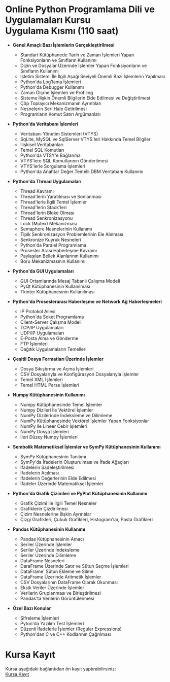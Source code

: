 # Online Python Programlama Dili ve Uygulamaları Kursu <br>Uygulama Kısmı (110 saat)

* __Genel Amaçlı Bazı İşlemlerin Gerçekleştirilmesi__
    * Standart Kütüphanede Tarih ve Zaman İşlemleri Yapan Fonksiyonların ve Sınıfların Kullanımı
    * Dizin ve Dosyalar Üzerinde İşlemler Yapan Fonksiyonların ve Sınıfların Kullanımı
    * İşletim Sistemi İle İlgili Aşağı Seviyeli Önemli Bazı İşlemlerin Yapılması
    * Python'da Log'lama İşlemleri
    * Python'da Debugger Kullanımı
    * Zaman Ölçme İşlemleri ve Profiling
    * Sisteme İlişkin Önemli Bilgilerin Elde Edilmesi ve Değiştirilmesi
    * Çöp Toplayıcı Mekanizmanın Ayrıntıları
    * Nesnelerin Seri Hale Getirilmesi 
    * Programların Komut Satırı Argümanları

* __Python'da Veritabanı İşlemleri__
   * Veritabanı Yönetim Sistemleri (VTYS)
   * SqLite, MySQL ve SqlServer VTYS'leri Hakkında Temel Bilgiler
   * İlişkisel Veritabanları
   * Temel SQL Komutları
   * Python'da VTSY'e Bağlanma
   * VTYS'lere SQL Komutlarının Gönderilmesi
   * VTYS'lerle Sorgulama İşlemleri
   * Python'da Anahtar Değer Temelli DBM Veritabanı Kullanımı

* __Python'da Thread Uygulamaları__
   * Thread Kavramı
   * Thread'lerin Yaratılması ve Sonlanması
   * Thread'lerle İlgili Temel İşlemler
   * Thread'lerin Stack'leri
   * Thread'lerin Bloke Olması
   * Thread Senkronizasyonu
   * Lock (Mutex) Mekanizması
   * Semaphore Nesnelerinin Kullanımı
   * Tipik Senkronizasyon Problemlerinin Ele Alınması
   * Senkronize Kuyruk Nesneleri
   * Python'da Paralel Programlama
   * Prosesler Arası Haberleşme Kavramı
   * Paylaşılan Bellek Alanlarının Kullanımı
   * Boru Mekanizmasının Kullanımı

* __Python'da GUI Uygulamaları__
   * GUI Ortamlarında Mesaj Tabanlı Çalışma Modeli
   * PyQt Kütüphanesinin Kullanılması
   * Tkinter Kütüphanesinin Kullanılması

* __Python'da Proseslerarası Haberleşme ve Network Ağ Haberleşmeleri__
   * IP Protokol Ailesi
   * Python'da Soket Programlama
   * Client-Server Çalışma Modeli
   * TCP/IP Uygulamaları
   * UDP/IP Uygulamaları
   * E-Posta Alma ve Gönderme
   * FTP İşlemleri
   * Dağıtık Uygulamaların Temelleri

* __Çeşitli Dosya Formatları Üzerinde İşlemler__
   * Dosya Sıkıştırma ve Açma İşlemleri 
   * CSV Dosyalarıyla ve Konfigürasyon Dosyalarıyla İşlemler
   * Temel XML İşlemleri
   * Temel HTML Parse İşlemleri

* __Numpy Kütüphanesinin Kullanımı__
   * Numpy Kütüphanesinde Temel İşlemler
   * Numpy Dizileri İle Vektörel İşlemler
   * NumPy Dizilerinde İndeksleme ve Dilimleme
   * NumPy Kütüphanesinde Vektörel İşlemler Yapan Fonksiyonlar
   * NumPy ile Lineer Cebir İşlemleri
   * NumPy Dosya İşlemleri
   * İleri Düzey Numpy İşlemleri

* __Sembolik Matemetiksel İşlemler ve SymPy Kütüphanesinin Kullanımı__
   * SymPy Kütüphanesinin Tanıtımı
   * SymPy'da İfadelerin Oluşturulması ve İfade Ağaçları
   * İfadelerin Sadeleştirilmesi
   * İfadelerin Açılması
   * İfadelerin Değerlerinin Elde Edilmesi
   * İfadeler Üzerinde Matematiksel İşlemler

* __Python'da Grafik Çizimleri ve PyPlot Kütüphanesinin Kullanımı__
   * Grafik Çizimi İle İlgili Temel Nesneler
   * Grafiklerin Çizdirilmesi
   * Çizim Nesnelerine İlişkin Ayrıntılar
   * Çizgi Grafikleri, Çubuk Grafikleri, Histogram'lar, Pasta Grafikleri

* __Pandas Kütüphanesinin Kullanımı__
   * Pandas Kütüphanesinin Amacı
   * Seriler Üzerinde İşlemler
   * Seriler Üzerinde İndeksleme
   * Seriler Üzerinde Dilimleme
   * DataFrame Nesneleri
   * DaraFrame Üzerinde Satır ve Sütun Seçme İşlemleri
   * DataFrame' Sütun Ekleme ve Silme
   * DataFrame Üzerinde Aritmetik İşlemler
   * CSV Dosyalarının DataFrame Olarak Okunması
   * Eksik Veriler Üzerinde İşlemler
   * Verilerin Gruplanması ve Birleştirilmesi
   * Pandas'ta Verilerin Görüntülenmesi

* __Özel Bazı Konular__
   * Şifreleme İşlemleri
   * Pyton'da Yazılım Test İşlemleri
   * Düzenli İfadelerle İşlemler (Regular Expressions)
   * Python'dan C ve C++ Kodlarının Çağrılması

# Kursa Kayıt
Kursa aşağıdaki bağlantıdan ön kayıt yaptırabilirsiniz:<br>
[Kursa Kayıt](https://us02web.zoom.us/meeting/register/tZMkfumqqT8rE9X7M7_LrrQEN8X3q0QLYDPx)
